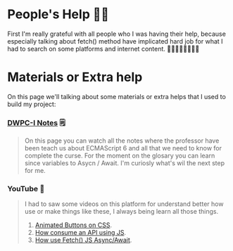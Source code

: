 # People's Help 👥👥
First I'm really grateful with all people who I was having their help, because especially talking about fetch() method have implicated hard job for what I had to search on some platforms and internet content. 🙏🏻🙏🏻🙏🏻🙏🏻


# Materials or Extra help
On this page we'll talking about some materials or extra helps that I used to build my project:
### [DWPC-I Notes](https://mud-scabiosa-966.notion.site/08-DWPC-I-Notes-fffe1f6293fd4377a35a98151c3b2bb1) 🗒️
> On this page you can watch all the notes where the professor have been teach us about ECMAScript 6 and all that we need to know for complete the curse.
For the moment on the glosary you can learn since variables to Asycn / Await.
I'm curiosly what's wil the next step for me. 

### YouTube 🎥
>I had to saw some videos on this platform for understand better how use or make things like these, I always being learn all those things.
>1. [Animated Buttons on CSS](https://youtu.be/c-4wFMGFuCg).
>2. [How consume an API using JS](https://youtu.be/FJ-w0tf3d_w).
>3.  [How use Fetch() JS Async/Await](https://youtu.be/whrTuG63NQk).